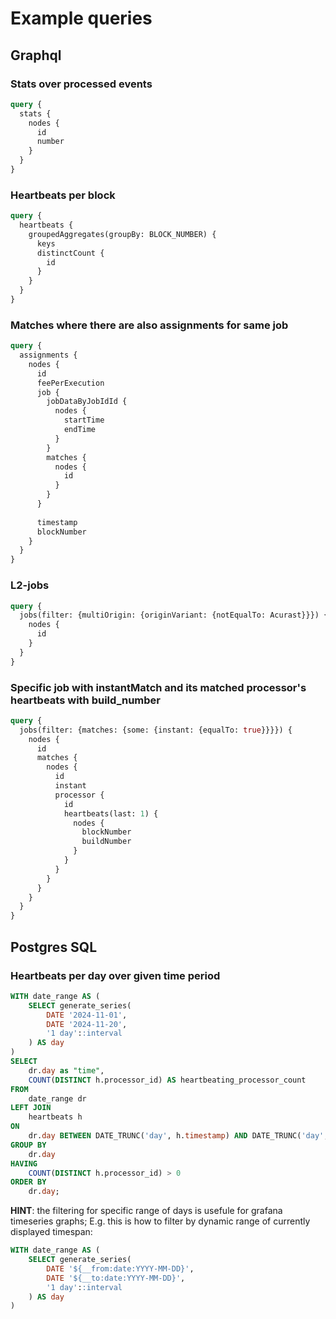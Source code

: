 # Example queries

## Graphql

### Stats over processed events

```graphql
query {
  stats {
    nodes {
      id
      number
    }
  }
}
```

### Heartbeats per block

```graphql
query {
  heartbeats {
    groupedAggregates(groupBy: BLOCK_NUMBER) {
      keys
      distinctCount {
        id
      }
    }
  }
}
```

### Matches where there are also assignments for same job

```graphql
query {
  assignments {
    nodes {
      id
      feePerExecution
      job {
        jobDataByJobIdId {
          nodes {
            startTime
            endTime
          }
        }
        matches {
          nodes {
            id
          }
        }
      }
      
      timestamp
      blockNumber
    }
  }
}
```

### L2-jobs

```graphql
query {
  jobs(filter: {multiOrigin: {originVariant: {notEqualTo: Acurast}}}) {
    nodes {
      id
    }
  }
}
```

### Specific job with instantMatch and its matched processor's heartbeats with build_number

```graphql
query {
  jobs(filter: {matches: {some: {instant: {equalTo: true}}}}) {
    nodes {
      id
      matches {
        nodes {
          id
          instant
          processor {
            id
            heartbeats(last: 1) {
              nodes {
                blockNumber
                buildNumber
              }
            }
          }
        }
      }
    }
  }
}
```

## Postgres SQL

### Heartbeats per day over given time period
```sql
WITH date_range AS (
    SELECT generate_series(
        DATE '2024-11-01', 
        DATE '2024-11-20', 
        '1 day'::interval
    ) AS day
)
SELECT 
    dr.day as "time",
    COUNT(DISTINCT h.processor_id) AS heartbeating_processor_count
FROM 
    date_range dr
LEFT JOIN 
    heartbeats h
ON 
    dr.day BETWEEN DATE_TRUNC('day', h.timestamp) AND DATE_TRUNC('day', h.latest_timestamp)
GROUP BY 
    dr.day
HAVING 
    COUNT(DISTINCT h.processor_id) > 0
ORDER BY 
    dr.day;
```

**HINT**: the filtering for specific range of days is usefule for grafana timeseries graphs; E.g. this is how to filter by dynamic range of currently displayed timespan:

```sql
WITH date_range AS (
    SELECT generate_series(
        DATE '${__from:date:YYYY-MM-DD}', 
        DATE '${__to:date:YYYY-MM-DD}', 
        '1 day'::interval
    ) AS day
)
```